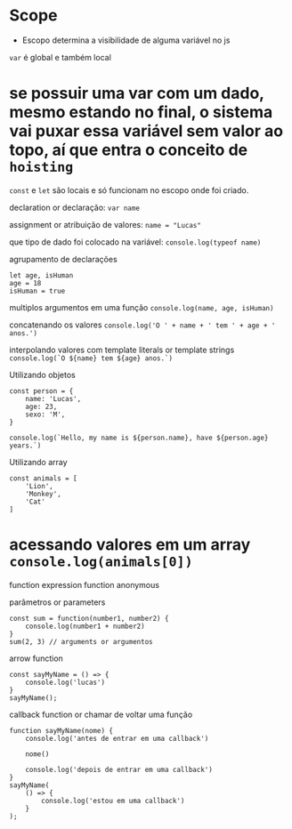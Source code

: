 # Scope

* Escopo determina a visibilidade de alguma variável no js

`var` é global e também local

se possuir uma var com um dado, mesmo estando no final, o sistema vai puxar essa variável sem valor ao topo,
aí que entra o conceito de `hoisting`
========================================
`const` e `let` são locais e só funcionam no escopo onde foi criado.


declaration or declaração:
`var name`

assignment or atribuição de valores:
`name = "Lucas"`

que tipo de dado foi colocado na variável:
`console.log(typeof name)`

agrupamento de declarações
```
let age, isHuman       
age = 18               
isHuman = true         
```
multiplos argumentos em uma função
`console.log(name, age, isHuman)`

concatenando os valores
`console.log('O ' + name + ' tem ' + age + ' anos.')`

interpolando valores com template literals or template strings
``console.log(`O ${name} tem ${age} anos.`)``

Utilizando objetos
```
const person = {
    name: 'Lucas',
    age: 23,
    sexo: 'M',
}

console.log(`Hello, my name is ${person.name}, have ${person.age} years.`)
```

Utilizando array
```
const animals = [
    'Lion',
    'Monkey',
    'Cat'
]

```
acessando valores em um array
`console.log(animals[0])`
=============================================
function expression
function anonymous

parâmetros or parameters
```
const sum = function(number1, number2) {
    console.log(number1 + number2)
}
sum(2, 3) // arguments or argumentos
```

arrow function 
```
const sayMyName = () => {
    console.log('lucas')
}
sayMyName();
```

callback function or chamar de voltar uma função
```
function sayMyName(nome) {
    console.log('antes de entrar em uma callback')
    
    nome()

    console.log('depois de entrar em uma callback')
}
sayMyName(
    () => {
        console.log('estou em uma callback')
    }
);
```


